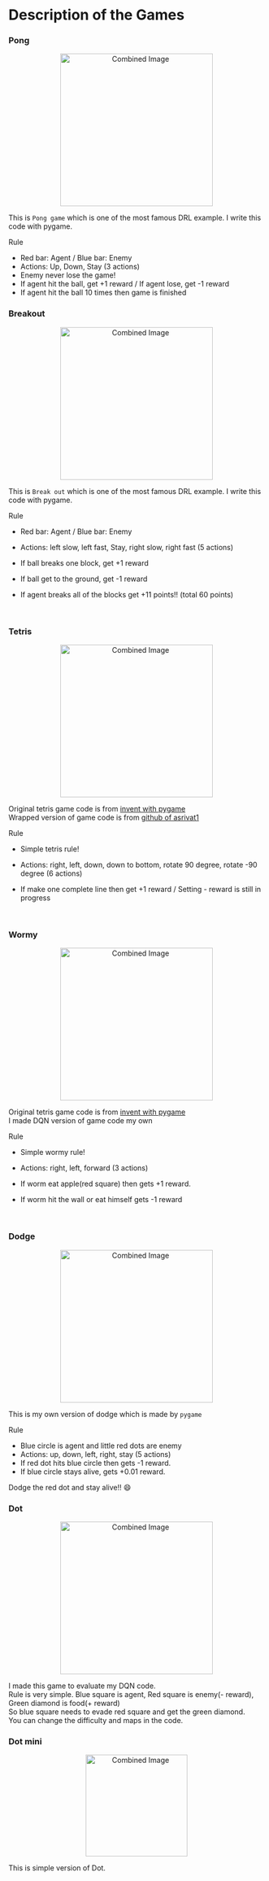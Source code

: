 # Description of the Games 
### **Pong**

<p align= "center">
  <img src="./DQN_GAMES/pong.PNG" width="300" alt="Combined Image" />
</p>

This is `Pong game` which is one of the most famous DRL example.
I write this code with pygame. 



Rule

- Red bar: Agent  /  Blue bar: Enemy
- Actions: Up, Down, Stay (3 actions)
- Enemy never lose the game! 
- If agent hit the ball, get +1 reward / If agent lose, get -1 reward
- If agent hit the ball 10 times then game is finished



### **Breakout**

<p align= "center">
  <img src="./DQN_GAMES/breakout.PNG" width="300" alt="Combined Image" />
</p>

This is `Break out` which is one of the most famous DRL example.
I write this code with pygame. 



Rule

- Red bar: Agent  /  Blue bar: Enemy

- Actions: left slow, left fast, Stay, right slow, right fast (5 actions)

- If ball breaks one block, get +1 reward

- If ball get to the ground, get -1 reward

- If agent breaks all of the blocks get +11 points!! (total 60 points)

  ​

### **Tetris**

<p align= "center">
  <img src="./DQN_GAMES/tetris.PNG" width="300" alt="Combined Image" />
</p>

Original tetris game code is from [invent with pygame](http://inventwithpython.com/pygame) 
<br>Wrapped version of game code is from [github of asrivat1](https://github.com/asrivat1/DeepLearningVideoGames)



Rule

- Simple tetris rule!

- Actions: right, left, down, down to bottom, rotate 90 degree, rotate -90 degree (6 actions)

- If make one complete line then get +1 reward / Setting - reward is still in progress

  ​

### **Wormy**

<p align= "center">
  <img src="./DQN_GAMES/wormy.png" width="300" alt="Combined Image" />
</p>

Original tetris game code is from [invent with pygame](http://inventwithpython.com/pygame) 
<br> I made DQN version of game code my own



Rule

- Simple wormy rule!

- Actions: right, left, forward (3 actions)

- If worm eat apple(red square) then gets +1 reward. 

- If worm hit the wall or eat himself gets -1 reward

  ​

### **Dodge**

<p align= "center">
  <img src="./DQN_GAMES/dodge.PNG" width="300" alt="Combined Image" />
</p>

This is my own version of dodge which is made by `pygame`


Rule

- Blue circle is agent and little red dots are enemy
- Actions: up, down, left, right, stay (5 actions)
- If red dot hits blue circle then gets -1 reward. 
- If blue circle stays alive, gets +0.01 reward.

Dodge the red dot and stay alive!! :smile:



### **Dot**

<p align= "center">
  <img src="./DQN_GAMES/dot_game.PNG" width="300" alt="Combined Image" />
</p>

I made this game to evaluate my DQN code. 
<br>Rule is very simple. Blue square is agent, Red square is enemy(- reward), Green diamond is food(+ reward)
<br>So blue square needs to evade red square and get the green diamond. 
<br>You can change the difficulty and maps in the code. 



### **Dot mini**

<p align= "center">
  <img src="./DQN_GAMES/dot_test.PNG" width="200" alt="Combined Image" />
</p>

This is simple version of Dot. 
